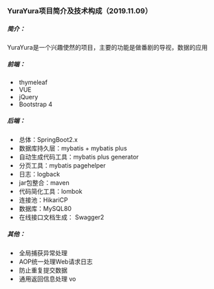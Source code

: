 ### YuraYura项目简介及技术构成（2019.11.09）



##### 简介：

​	YuraYura是一个兴趣使然的项目，主要的功能是做番剧的导视，数据的应用



##### 前端：

- ​	thymeleaf
- ​	VUE
- ​	jQuery
- ​	Bootstrap 4

##### 后端：

- ​	总体：SpringBoot2.x
- ​	数据库持久层：mybatis + mybatis plus
- ​	自动生成代码工具：mybatis plus generator
- ​        分页工具：mybatis pagehelper
- ​	日志：logback
- ​	 jar包整合：maven
- ​        代码简化工具：lombok
- ​        连接池：HikariCP
- ​        数据库：MySQL80
- ​        在线接口文档生成： Swagger2

##### 其他：

- ​	全局捕获异常处理
- ​	AOP统一处理Web请求日志
- ​        防止重复提交数据
- ​	通用返回信息处理 vo
